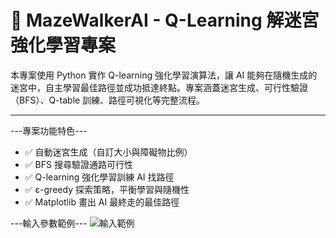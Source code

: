 # 🧠 MazeWalkerAI - Q-Learning 解迷宮強化學習專案

本專案使用 Python 實作 Q-learning 強化學習演算法，讓 AI 能夠在隨機生成的迷宮中，自主學習最佳路徑並成功抵達終點。專案涵蓋迷宮生成、可行性驗證（BFS）、Q-table 訓練、路徑可視化等完整流程。

---

---專案功能特色---

- ✅ 自動迷宮生成（自訂大小與障礙物比例）
- ✅ BFS 搜尋驗證通路可行性
- ✅ Q-learning 強化學習訓練 AI 找路徑
- ✅ ε-greedy 探索策略，平衡學習與隨機性
- ✅ Matplotlib 畫出 AI 最終走的最佳路徑

---輸入參數範例---
![輸入範例](Input_parameter_examples.png)
